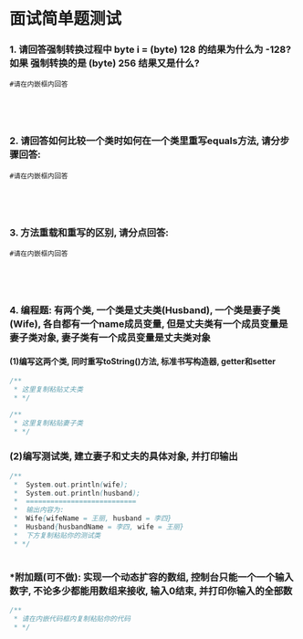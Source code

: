 # 面试简单题测试

### 1. 请回答强制转换过程中 byte i = (byte) 128 的结果为什么为 -128? 如果 强制转换的是 (byte) 256 结果又是什么? 
```
#请在内嵌框内回答





```

### 2. 请回答如何比较一个类时如何在一个类里重写equals方法, 请分步骤回答:
```
#请在内嵌框内回答





```

### 3. 方法重载和重写的区别, 请分点回答:
```
#请在内嵌框内回答





```
### 4. 编程题: 有两个类, 一个类是丈夫类(Husband), 一个类是妻子类(Wife), 各自都有一个name成员变量, 但是丈夫类有一个成员变量是妻子类对象, 妻子类有一个成员变量是丈夫类对象
#### (1)编写这两个类, 同时重写toString()方法, 标准书写构造器, getter和setter
```java
/**
 * 这里复制粘贴丈夫类
 * */


```

```java
/**
 * 这里复制粘贴妻子类
 * */


```

### (2)编写测试类, 建立妻子和丈夫的具体对象, 并打印输出
```java
/**
 *  System.out.println(wife);
 *  System.out.println(husband);
 *  ===========================
 *  输出内容为:
 *  Wife{wifeName = 王丽, husband = 李四}
 *  Husband{husbandName = 李四, wife = 王丽}
 *  下方复制粘贴你的测试类
 * */



```

### *附加题(可不做): 实现一个动态扩容的数组, 控制台只能一个一个输入数字, 不论多少都能用数组来接收, 输入0结束, 并打印你输入的全部数
```java
/**
 * 请在内嵌代码框内复制粘贴你的代码
 * */


```